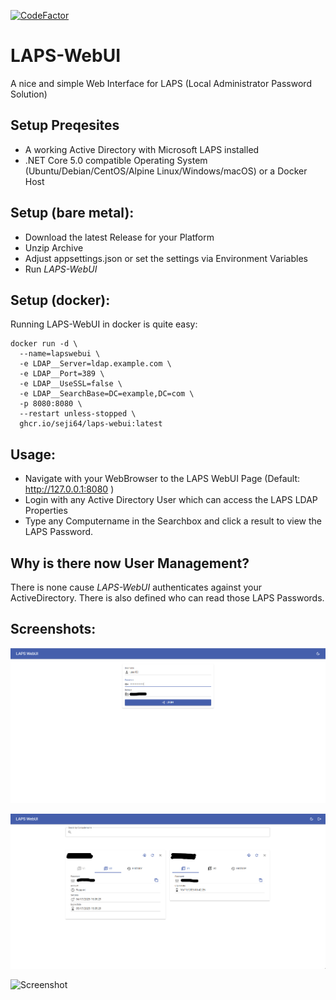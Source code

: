 [![CodeFactor](https://www.codefactor.io/repository/github/seji64/laps-webui/badge)](https://www.codefactor.io/repository/github/seji64/laps-webui)

# LAPS-WebUI
A nice and simple Web Interface for LAPS (Local Administrator Password Solution)

## Setup Preqesites

- A working Active Directory with Microsoft LAPS installed
- .NET Core 5.0 compatible Operating System (Ubuntu/Debian/CentOS/Alpine Linux/Windows/macOS) or a Docker Host

## Setup (bare metal):

- Download the latest Release for your Platform
- Unzip Archive
- Adjust appsettings.json or set the settings via Environment Variables
- Run *LAPS-WebUI*

## Setup (docker):

Running LAPS-WebUI in docker is quite easy:
```
docker run -d \
  --name=lapswebui \
  -e LDAP__Server=ldap.example.com \
  -e LDAP__Port=389 \
  -e LDAP__UseSSL=false \
  -e LDAP__SearchBase=DC=example,DC=com \
  -p 8080:8080 \
  --restart unless-stopped \
  ghcr.io/seji64/laps-webui:latest
```

## Usage:
- Navigate with your WebBrowser to the LAPS WebUI Page (Default: http://127.0.0.1:8080 )
- Login with any Active Directory User which can access the LAPS LDAP Properties
- Type any Computername in the Searchbox and click a result to view the LAPS Password.

## Why is there now User Management?

There is none cause *LAPS-WebUI* authenticates against your ActiveDirectory. There is also defined who can read those LAPS Passwords.

## Screenshots:

![Screenshot](https://raw.githubusercontent.com/Seji64/LAPS-WebUI/master/screenshots/screenshot01.png)

![Screenshot](https://raw.githubusercontent.com/Seji64/LAPS-WebUI/master/screenshots/screenshot02.png)

![Screenshot](https://raw.githubusercontent.com/Seji64/LAPS-WebUI/master/screenshots/screenshot03.png)
